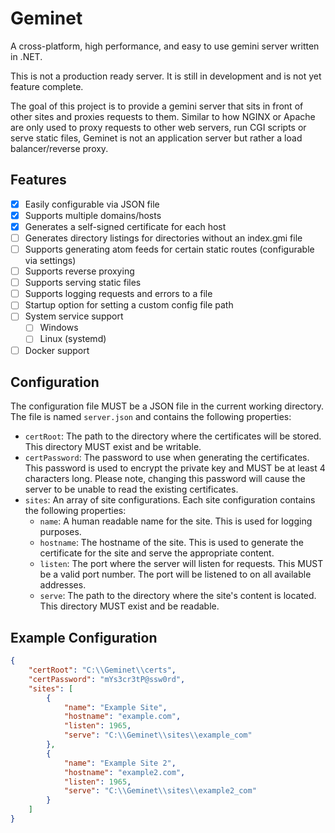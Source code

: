 ﻿# Geminet

A cross-platform, high performance, and easy to use gemini server written in .NET.

This is not a production ready server. It is still in development and is not yet feature complete.

The goal of this project is to provide a gemini server that sits in front of other sites and proxies requests to them.
Similar to how NGINX or Apache are only used to proxy requests to other web servers, run CGI scripts or serve static
files, Geminet is not an application server but rather a load balancer/reverse proxy.

## Features

- [X] Easily configurable via JSON file
- [X] Supports multiple domains/hosts
- [X] Generates a self-signed certificate for each host
- [ ] Generates directory listings for directories without an index.gmi file
- [ ] Supports generating atom feeds for certain static routes (configurable via settings)
- [ ] Supports reverse proxying
- [ ] Supports serving static files
- [ ] Supports logging requests and errors to a file
- [ ] Startup option for setting a custom config file path
- [ ] System service support
    - [ ] Windows
    - [ ] Linux (systemd)
- [ ] Docker support

## Configuration

The configuration file MUST be a JSON file in the current working directory. The file is named `server.json` and
contains the following properties:

- `certRoot`: The path to the directory where the certificates will be stored. This directory MUST exist and be
  writable.
- `certPassword`: The password to use when generating the certificates. This password is used to encrypt the private key
  and MUST be at least 4 characters long. Please note, changing this password will cause the server to be unable to
  read the existing certificates. 
- `sites`: An array of site configurations. Each site configuration contains the following properties:
    - `name`: A human readable name for the site. This is used for logging purposes.
    - `hostname`: The hostname of the site. This is used to generate the certificate for the site and serve the
      appropriate content.
    - `listen`: The port where the server will listen for requests. This MUST be a valid port number. The port will be
      listened to on all available addresses.
    - `serve`: The path to the directory where the site's content is located. This directory MUST exist and be
      readable.

## Example Configuration

```json
{
    "certRoot": "C:\\Geminet\\certs",
    "certPassword": "mYs3cr3tP@ssw0rd",
    "sites": [
        {
            "name": "Example Site",
            "hostname": "example.com",
            "listen": 1965,
            "serve": "C:\\Geminet\\sites\\example_com"
        },
        {
            "name": "Example Site 2",
            "hostname": "example2.com",
            "listen": 1965,
            "serve": "C:\\Geminet\\sites\\example2_com"
        }
    ]
}
```
